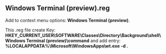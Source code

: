 
## Windows Terminal (preview).reg
Add to context menu options: **Windows Terminal (preview)**.

This .reg file create Key: 
**HKEY_CURRENT_USER\SOFTWARE\Classes\Directory\Background\shell\Windows Terminal (preview)\command** 
and add entry: 
**%LOCALAPPDATA%\\Microsoft\\WindowsApps\\wt.exe -d .**
